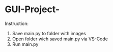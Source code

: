 # GUI-Project-
Instruction:
1. Save main.py to folder with images 
2. Open folder wich saved main.py via VS-Code
3. Run main.py 

